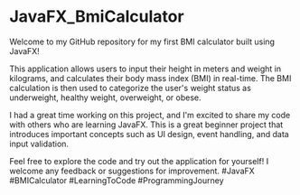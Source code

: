 # JavaFX_BmiCalculator
Welcome to my GitHub repository for my first BMI calculator built using JavaFX!

This application allows users to input their height in meters and weight in kilograms, and calculates their body mass index (BMI) in real-time. The BMI calculation is then used to categorize the user's weight status as underweight, healthy weight, overweight, or obese.

I had a great time working on this project, and I'm excited to share my code with others who are learning JavaFX. This is a great beginner project that introduces important concepts such as UI design, event handling, and data input validation.

Feel free to explore the code and try out the application for yourself! I welcome any feedback or suggestions for improvement. #JavaFX #BMICalculator #LearningToCode #ProgrammingJourney
